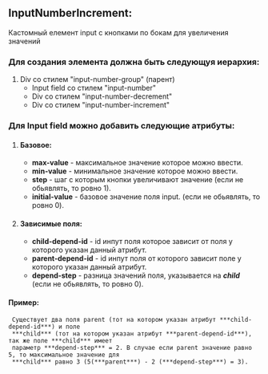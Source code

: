 ## InputNumberIncrement:
  Кастомный елемент input с кнопками по бокам для увеличения значений
  
  ### Для создания элемента должна быть следующуя иерархия:
  1. Div со стилем "input-number-group" (парент)
     - Input field со стилем "input-number"
     - Div со стилем "input-number-decrement"
     - Div со стилем "input-number-increment"
  
  ### Для Input field можно добавить следующие атрибуты:
  1. #### Базовое:
     - **max-value** - максимальное значение которое можно ввести.
     - **min-value** - минимальное значение которое можно ввести.
     - **step** - шаг с которым кнопки увеличивают значение (если не обьявлять, то ровно 1).
     - **initial-value** - базовое значение поля input. (если не обьявлять, то ровно 0).
  2. #### Зависимые поля:
     - **child-depend-id** - id инпут поля которое зависит от поля у которого указан данный атрибут.
     - **parent-depend-id** - id инпут поля от которого зависит поле у которого указан данный атрибут.
     - **depend-step** - разница значений поля, указывается на ***child*** (если не обьявлять, то ровно 0).

  #### Пример: 
     Существует два поля parent (тот на котором указан атрибут ***child-depend-id***) и поле 
     ***child*** (тот на котором указан атрибут ***parent-depend-id***), так же поле ***child*** имеет
     параметр ***depend-step*** = 2. В случае если parent значение равно 5, то максимальное значение для
     ***child*** равно 3 (5(***parent***) - 2 (***depend-step***) = 3).